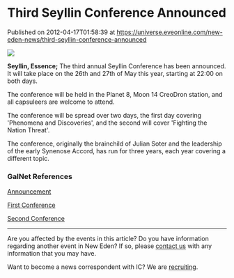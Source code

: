 # Third Seyllin Conference Announced
Published on 2012-04-17T01:58:39 at https://universe.eveonline.com/new-eden-news/third-seyllin-conference-announced

![](http://www.eve-ic.net/media/assets/icarticlebanner.png)  
  
 **Seyllin, Essence;** The third annual Seyllin Conference has been announced. It will take place on the 26th and 27th of May this year, starting at 22:00 on both days.  
  
The conference will be held in the Planet 8, Moon 14 CreoDron station, and all capsuleers are welcome to attend.  
  
The conference will be spread over two days, the first day covering 'Phenomena and Discoveries', and the second will cover 'Fighting the Nation Threat'.  
  
The conference, originally the brainchild of Julian Soter and the leadership of the early Synenose Accord, has run for three years, each year covering a different topic.

### GalNet References

[Announcement](https://forums.eveonline.com/default.aspx?g=posts&t=70420)

[First Conference](http://community.eveonline.com/news.asp?a=single&nid=4038&tid=7)

[Second Conference](http://community.eveonline.com/news.asp?a=single&nid=3265&tid=7​)

* * *

Are you affected by the events in this article? Do you have information regarding another event in New Eden? If so, please [contact us](http://www.eveonline.com/news.asp?a=submitrp) with any information that you may have.  
  
Want to become a news correspondent with IC? We are [recruiting](http://www.eveonline.com/isd.asp).
